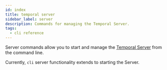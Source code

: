 ```yaml
---
id: index
title: temporal server
sidebar_label: server
description: Commands for managing the Temporal Server.
tags:
  - cli reference
---
```


Server commands allow you to start and manage the [Temporal Server](/concepts/what-is-the-temporal-server) from the command line.

Currently, `cli` server functionality extends to starting the Server.
